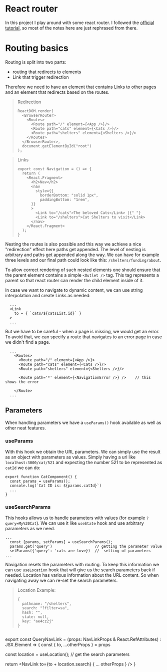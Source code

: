 # React router
In this project I play around with some react router. I followed the [official tutorial](https://reactrouter.com/docs/en/v6/getting-started/tutorial), so most of the notes here are just rephrased from there. 

# Routing basics
Routing is split into two parts:
- routing that redirects to elements
- Link that trigger redirection

Therefore we need to have an element that contains Links to other pages and an element that redirects based on the routes.

> Redirection
> ```
> ReactDOM.render(
>   <BrowserRouter>
>     <Routes>
>       <Route path="/" element={<App />}/>
>       <Route path="cats" element={<Cats />}/>
>       <Route path="shelters" element={<Shelters />}/>
>     </Routes>
>   </BrowserRouter>,
>   document.getElementById("root")
> );
> ```

> Links
> ```
> export const Navigation = () => {
>   return (
>     <React.Fragment>
>       <h2>Nav</h2>
>       <nav
>         style={{
>           borderBottom: "solid 1px",
>           paddingBottom: "1rem",
>       }}
>       >
>         <Link to="/cats">The beloved Cats</Link> |{" "}
>         <Link to="/shelters">Cat Shelters to visit</Link>
>       </nav>
>     </React.Fragment>
>   );
> }
> ```

Nesting the routes is also possible and this way we achieve a nice "redirection" effect here paths get appended. The level of nesting is arbitrary and paths get appended along the way. We can have for example three levels and our final path could look like this: `/shelters/funding/about`.

To allow correct rendering of such nested elements one should ensure that the parent element contains a simple `<Outlet />` tag. This tag represents a parent so that react router can render the child element inside of it.

In case we want to navigate to dynamic content, we can use string interpolation and create Links as needed:

```
  ...
  <Link 
    to = { `cats/${catsList.id}` }
  >
  ...
```

But we have to be careful - when a page is missing, we would get an error. To avoid that, we can specify a route that navigates to an error page in case we didn't find a page.

```
  ...
    <Routes>
      <Route path="/" element={<App />}>
      <Route path="cats" element={<Cats />}/>
      <Route path="shelters" element={<Shelters />}/>

      <Route path='*' element={<NavigationError />} />    // this shows the error

    </Route>
  ...
```

## Parameters
When handling parameters we have a `useParams()` hook available as well as other neat features.

### useParams
With this hook we obtain the URL parameters. We can simply use the result as an object with parameters as values. Simply having a url like `localhost:3000/cat/521` and expecting the number 521 to be represented as `catId` we can do:

```
export function CatComponent() {
  const params = useParams();
  console.log(`Cat ID is: ${params.catId}`)
  ...
}
```

### useSearchParams
This hooks allows us to handle parameters with values (for example `?query=My%20Cat`). We can use it like `useState` hook and use arbitrary parameters as we need.

```
...
  const [params, setParams] = useSearchParams();
  params.get('query')                   // getting the parameter value
  setParams({'query': 'cats are love})  //  setting of parameters
...
```

Navigation resets the parameters with routing. To keep this information we can use `useLocation` hook that will give us the search parameters back if needed. Location has various information about the URL content. So when navigating away we can re-set the search parameters.

> Location Example:
> ```
> {
>   pathname: "/shelters",
>   search: "?filter=sa",
>   hash: "",
>   state: null,
>   key: "ae4cz2j"
> }
```

```
export const QueryNavLink = (props: NavLinkProps & React.RefAttributes<HTMLAnchorElement>) : JSX.Element =>  {
  const { to, ...otherProps } = props
  
  const location = useLocation();   // get the search parameters

  return <NavLink to={to + location.search} { ... otherProps } />
}
```